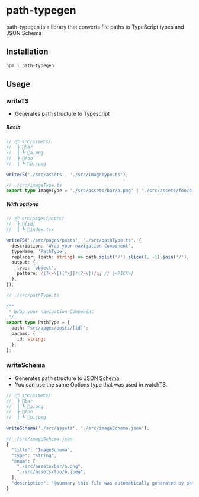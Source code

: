 # path-typegen
path-typegen is a library that converts file paths to TypeScript types and JSON Schema

## Installation

``` bash
npm i path-typegen
```

## Usage

### writeTS
- Generates path structure to Typescript

##### Basic
``` ts
// 📦 src/assets/
//  ┣ 📂bar
//  ┃ ┗ 📜a.png
//  ┣ 📂foo
//  ┃ ┗ 📜b.jpeg

writeTS('./src/assets', './src/imageType.ts');

// ./src/imageType.ts
export type ImageType = './src/assets/bar/a.png' | './src/assets/foo/b.jpeg'
```

##### With options

``` ts
// 📦 src/pages/posts/
//  ┣ 📂[id]
//  ┃ ┗ 📜index.tsx

writeTS('./src/pages/posts', './src/pathType.ts', {
  description: 'Wrap your navigation Component',
  typeName: 'PathType',
  replacer: (path: string) => path.split('/').slice(1, -1).join('/'),
  output: {
    type: 'object',
    pattern: /(?<=\[)[^\]]*(?=\])/g; // [<PICK>]
  },
});

// ./src/pathType.ts

/** 
 * Wrap your navigation Component
 */
export type PathType = {
  path: "src/pages/posts/[id]";
  params: {
    id: string;
  };
};
```

### writeSchema
- Generates path structure to [JSON Schema](https://json-schema.org/)
- You can use the same Options type that was used in watchTS.

``` ts
// 📦 src/assets/
//  ┣ 📂bar
//  ┃ ┗ 📜a.png
//  ┣ 📂foo
//  ┃ ┗ 📜b.jpeg

writeSchema('./src/assets', './src/imageSchema.json');

// ./src/imageSchema.json
{
  "title": "ImageSchema",
  "type": "string",
  "enum": [
    "./src/assets/bar/a.png",
    "./src/assets/foo/b.jpeg",
  ],
  "description": "@summary this file was automatically generated by path-typegen"
}
```
